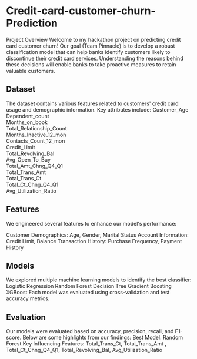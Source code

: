 # Credit-card-customer-churn-Prediction
Project Overview
Welcome to my hackathon project on predicting credit card customer churn! Our goal (Team Pinnacle) is to develop a robust classification model that can help banks identify customers likely to discontinue their credit card services. Understanding the reasons behind these decisions will enable banks to take proactive measures to retain valuable customers.

## Dataset
The dataset contains various features related to customers' credit card usage and demographic information. Key attributes include:
Customer_Age                   
Dependent_count                 
Months_on_book                 
Total_Relationship_Count        
Months_Inactive_12_mon          
Contacts_Count_12_mon           
Credit_Limit                
Total_Revolving_Bal         
Avg_Open_To_Buy             
Total_Amt_Chng_Q4_Q1         
Total_Trans_Amt             
Total_Trans_Ct              
Total_Ct_Chng_Q4_Q1          
Avg_Utilization_Ratio

## Features
We engineered several features to enhance our model's performance:

Customer Demographics: Age, Gender, Marital Status
Account Information: Credit Limit, Balance
Transaction History: Purchase Frequency, Payment History

## Models
We explored multiple machine learning models to identify the best classifier:
Logistic Regression
Random Forest
Decision Tree
Gradient Boosting
XGBoost
Each model was evaluated using cross-validation and test accuracy metrics.

## Evaluation
Our models were evaluated based on accuracy, precision, recall, and F1-score. Below are some highlights from our findings:
Best Model: Random Forest
Key Influencing Features: Total_Trans_Ct, Total_Trans_Amt  , Total_Ct_Chng_Q4_Q1, Total_Revolving_Bal, Avg_Utilization_Ratio   
